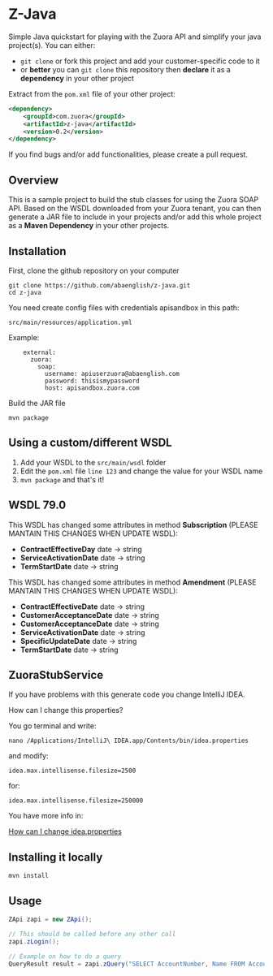Z-Java
======

Simple Java quickstart for playing with the Zuora API and simplify your java project(s). You can either:

* `git clone` or fork this project and add your customer-specific code to it
* or **better** you can `git clone` this repository then **declare** it as a **dependency** in your other project

Extract from the `pom.xml` file of your other project:

```xml
<dependency>
    <groupId>com.zuora</groupId>
    <artifactId>z-java</artifactId>
    <version>0.2</version>
</dependency>
```

If you find bugs and/or add functionalities, please create a pull request.


Overview
--------

This is a sample project to build the stub classes for using the Zuora SOAP API. Based on the WSDL
downloaded from your Zuora tenant, you can then generate a JAR file to include in your projects and/or
add this whole project as a **Maven Dependency** in your other projects.


Installation
------------

First, clone the github repository on your computer

    git clone https://github.com/abaenglish/z-java.git
    cd z-java


You need create config files with credentials apisandbox in this path:

    src/main/resources/application.yml

Example:

```
    external:
      zuora:
        soap:
          username: apiuserzuora@abaenglish.com
          password: thisismypassword
          host: apisandbox.zuora.com
```

Build the JAR file

    mvn package


Using a custom/different WSDL
-----------------------------

1. Add your WSDL to the `src/main/wsdl` folder
2. Edit the `pom.xml` file `line 123` and change the value for your WSDL name
3. `mvn package` and that's it!

## WSDL 79.0

This WSDL has changed some attributes in method **Subscription** (PLEASE MANTAIN THIS CHANGES WHEN UPDATE WSDL):
-  **ContractEffectiveDay**  date -> string
-  **ServiceActivationDate**   date -> string
-  **TermStartDate**   date -> string

This WSDL has changed some attributes in method **Amendment** (PLEASE MANTAIN THIS CHANGES WHEN UPDATE WSDL):
-  **ContractEffectiveDate**  date -> string
-  **CustomerAcceptanceDate**   date -> string
-  **CustomerAcceptanceDate**   date -> string
-  **ServiceActivationDate**   date -> string
-  **SpecificUpdateDate**   date -> string
-  **TermStartDate**   date -> string


## ZuoraStubService

If you have problems with this generate code you change IntelliJ IDEA.

How can I change this properties?

You go terminal and write:

```
nano /Applications/IntelliJ\ IDEA.app/Contents/bin/idea.properties
```

and modify:

```
idea.max.intellisense.filesize=2500
```

for:

```
idea.max.intellisense.filesize=250000
```

You have more info in:

[How can I change idea.properties](https://intellij-support.jetbrains.com/hc/en-us/articles/206544869-Configuring-JVM-options-and-platform-properties)


Installing it locally
---------------------

    mvn install


Usage
-----

```java
ZApi zapi = new ZApi();

// This should be called before any other call
zapi.zLogin();

// Example on how to do a query
QueryResult result = zapi.zQuery("SELECT AccountNumber, Name FROM Account");
```
